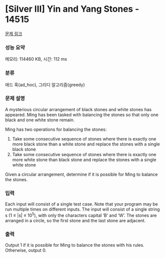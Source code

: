 # [Silver III] Yin and Yang Stones - 14515 

[문제 링크](https://www.acmicpc.net/problem/14515) 

### 성능 요약

메모리: 114460 KB, 시간: 112 ms

### 분류

애드 혹(ad_hoc), 그리디 알고리즘(greedy)

### 문제 설명

<p>A mysterious circular arrangement of black stones and white stones has appeared. Ming has been tasked with balancing the stones so that only one black and one white stone remain.</p>

<p>Ming has two operations for balancing the stones:</p>

<ol>
	<li>Take some consecutive sequence of stones where there is exactly one more black stone than a white stone and replace the stones with a single black stone</li>
	<li>Take some consecutive sequence of stones where there is exactly one more white stone than black stone and replace the stones with a single white stone</li>
</ol>

<p>Given a circular arrangement, determine if it is possible for Ming to balance the stones.</p>

### 입력 

 <p>Each input will consist of a single test case. Note that your program may be run multiple times on different inputs. The input will consist of a single string s (1 ≤ |s| ≤ 10<sup>5</sup>), with only the characters capital ‘B’ and ‘W’. The stones are arranged in a circle, so the first stone and the last stone are adjacent.</p>

### 출력 

 <p>Output 1 if it is possible for Ming to balance the stones with his rules. Otherwise, output 0.</p>

